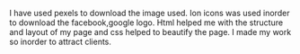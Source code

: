 I have used pexels to download the image used.
Ion icons was used inorder to download the facebook,google logo.
Html helped me with the structure and layout of my page and css helped to beautify the page.
I made my work so inorder to attract clients.
